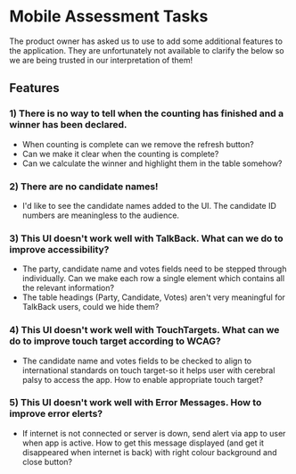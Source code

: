 # Mobile Assessment Tasks

The product owner has asked us to use to add some additional features to the application. They are unfortunately not available to clarify the below so we are being trusted in our interpretation of them!

## Features

### 1) There is no way to tell when the counting has finished and a winner has been declared.

- When counting is complete can we remove the refresh button?
- Can we make it clear when the counting is complete?
- Can we calculate the winner and highlight them in the table somehow?

### 2) There are no candidate names!

- I'd like to see the candidate names added to the UI. The candidate ID numbers are meaningless to the audience.

### 3) This UI doesn't work well with TalkBack. What can we do to improve accessibility?

- The party, candidate name and votes fields need to be stepped through individually. Can we make each row a single element which contains all the relevant information?
- The table headings (Party, Candidate, Votes) aren't very meaningful for TalkBack users, could we hide them?

### 4) This UI doesn't work well with TouchTargets. What can we do to improve touch target according to WCAG?

-  The candidate name and votes fields to be checked to align to international standards on touch target-so it helps user with cerebral palsy to access the app. How to enable appropriate touch target?

### 5) This UI doesn't work well with Error Messages. How to improve error elerts?

- If internet is not connected or server is down, send alert via app to user when app is active. How to get this message displayed (and get it disappeared when internet is back) with right colour background and close button?
